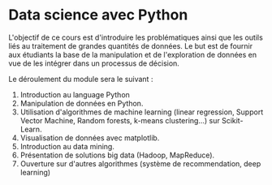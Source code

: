 # Data science avec Python

L'objectif de ce cours est d'introduire les problématiques ainsi que
les outils liés au traitement de grandes quantités de données. Le but
est de fournir aux étudiants la base de la manipulation et de
l'exploration de données en vue de les intégrer dans un processus de
décision.

Le déroulement du module sera le suivant :

1. Introduction au language Python
2. Manipulation de données en Python.
3. Utilisation d'algorithmes de machine learning (linear regression,
   Support Vector Machine, Random forests, k-means clustering...) sur
   Scikit-Learn.
4. Visualisation de données avec matplotlib.
5. Introduction au data mining.
6. Présentation de solutions big data (Hadoop, MapReduce).
7. Ouverture sur d'autres algorithmes (système de recommendation, deep
   learning)
